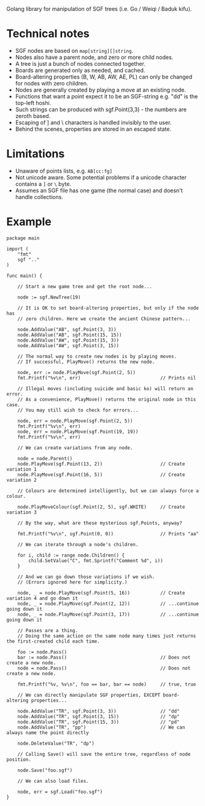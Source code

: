 Golang library for manipulation of SGF trees (i.e. Go / Weiqi / Baduk kifu).

# Technical notes

* SGF nodes are based on `map[string][]string`.
* Nodes also have a parent node, and zero or more child nodes.
* A tree is just a bunch of nodes connected together.
* Boards are generated only as needed, and cached.
* Board-altering properties (B, W, AB, AW, AE, PL) can only be changed for nodes with zero children.
* Nodes are generally created by playing a move at an existing node.
* Functions that want a point expect it to be an SGF-string e.g. "dd" is the top-left hoshi.
* Such strings can be produced with sgf.Point(3,3) - the numbers are zeroth based.
* Escaping of ] and \ characters is handled invisibly to the user.
* Behind the scenes, properties are stored in an escaped state.

# Limitations

* Unaware of points lists, e.g. `AB[cc:fg]`
* Not unicode aware. Some potential problems if a unicode character contains a `]` or `\` byte.
* Assumes an SGF file has one game (the normal case) and doesn't handle collections.

# Example

```golang
package main

import (
	"fmt"
	sgf ".."
)

func main() {

	// Start a new game tree and get the root node...

	node := sgf.NewTree(19)

	// It is OK to set board-altering properties, but only if the node has
	// zero children. Here we create the ancient Chinese pattern...

	node.AddValue("AB", sgf.Point(3, 3))
	node.AddValue("AB", sgf.Point(15, 15))
	node.AddValue("AW", sgf.Point(15, 3))
	node.AddValue("AW", sgf.Point(3, 15))

	// The normal way to create new nodes is by playing moves.
	// If successful, PlayMove() returns the new node.

	node, err := node.PlayMove(sgf.Point(2, 5))
	fmt.Printf("%v\n", err)								// Prints nil

	// Illegal moves (including suicide and basic ko) will return an error.
	// As a convenience, PlayMove() returns the original node in this case.
	// You may still wish to check for errors...

	node, err = node.PlayMove(sgf.Point(2, 5))
	fmt.Printf("%v\n", err)
	node, err = node.PlayMove(sgf.Point(19, 19))
	fmt.Printf("%v\n", err)

	// We can create variations from any node.

	node = node.Parent()
	node.PlayMove(sgf.Point(13, 2))						// Create variation 1
	node.PlayMove(sgf.Point(16, 5))						// Create variation 2

	// Colours are determined intelligently, but we can always force a colour.

	node.PlayMoveColour(sgf.Point(2, 5), sgf.WHITE)		// Create variation 3

	// By the way, what are these mysterious sgf.Points, anyway?

	fmt.Printf("%v\n", sgf.Point(0, 0))					// Prints "aa"

	// We can iterate through a node's children.

	for i, child := range node.Children() {
		child.SetValue("C", fmt.Sprintf("Comment %d", i))
	}

	// And we can go down those variations if we wish.
	// (Errors ignored here for simplicity.)

	node, _ = node.PlayMove(sgf.Point(5, 16))			// Create variation 4 and go down it
	node, _ = node.PlayMove(sgf.Point(2, 12))			// ...continue going down it
	node, _ = node.PlayMove(sgf.Point(3, 17))			// ...continue going down it

	// Passes are a thing.
	// Doing the same action on the same node many times just returns the first-created child each time.

	foo := node.Pass()
	bar := node.Pass()									// Does not create a new node.
	node = node.Pass()									// Does not create a new node.

	fmt.Printf("%v, %v\n", foo == bar, bar == node)		// true, true

	// We can directly manipulate SGF properties, EXCEPT board-altering properties...

	node.AddValue("TR", sgf.Point(3, 3))				// "dd"
	node.AddValue("TR", sgf.Point(3, 15))				// "dp"
	node.AddValue("TR", sgf.Point(15, 3))				// "pd"
	node.AddValue("TR", "pp")							// We can always name the point directly

	node.DeleteValue("TR", "dp")

	// Calling Save() will save the entire tree, regardless of node position.

	node.Save("foo.sgf")

	// We can also load files.

	node, err = sgf.Load("foo.sgf")
}
```
